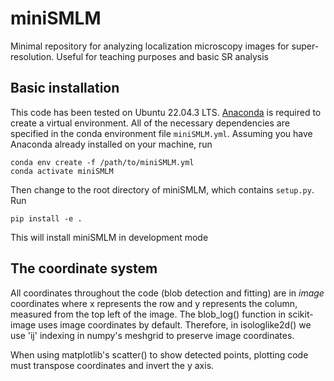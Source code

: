 # miniSMLM

Minimal repository for analyzing localization microscopy images for super-resolution. Useful for teaching purposes and basic SR analysis

## Basic installation

This code has been tested on Ubuntu 22.04.3 LTS. [Anaconda](https://docs.anaconda.com/free/anaconda/install/linux/) is required to create a virtual environment. All of the necessary dependencies are specified in the conda environment file ```miniSMLM.yml```. Assuming you have Anaconda already installed on your machine, run
 
``` 
conda env create -f /path/to/miniSMLM.yml
conda activate miniSMLM
```  
Then change to the root directory of miniSMLM, which contains ```setup.py```. Run 

``` 
pip install -e .
```  

This will install miniSMLM in development mode

## The coordinate system

All coordinates throughout the code (blob detection and fitting) are in *image* coordinates where x represents the row and y represents the column, measured from the top left of the image. The blob_log() function in scikit-image uses image coordinates by default. Therefore, in isologlike2d() we use 'ij' indexing in numpy's meshgrid to preserve image coordinates.

When using matplotlib's scatter() to show detected points, plotting code must transpose coordinates and invert the y axis. 


